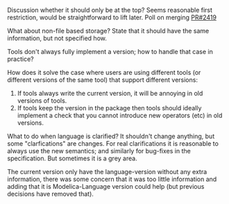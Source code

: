 Discussion whether it should only be at the top?
Seems reasonable first restriction, would be straightforward to lift later. Poll on merging [PR#2419](https://github.com/modelica/ModelicaSpecification/pull/2419)

What about non-file based storage? State that it should have the same information, but not specified how.

Tools don't always fully implement a version; how to handle that case in practice?

How does it solve the case where users are using different tools (or different versions of the same tool) that support different versions:
1. If tools always write the current version, it will be annoying in old versions of tools.
2. If tools keep the version in the package then tools should ideally implement a check that you cannot introduce new operators (etc) in old versions.
 
What to do when language is clarified? It shouldn't change anything, but some "clarfications" are changes.
For real clarifications it is reasonable to always use the new semantics; and similarly for bug-fixes in the specification.
But sometimes it is a grey area.

The current version only have the language-version without any extra information, there was some concern that it was too little information and adding that it is Modelica-Language version could help (but previous decisions have removed that).
